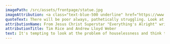 ```yaml
---
imagePath: /src/assets/frontpage/statue.jpg
imageAttribution: <a class="text-blue-500 underline" href="https://www.flickr.com/photos/clairity/52934545949/"><i>Homeless Jesus, Basilica of Saint Mary, Minneapolis 5/27/23</i></a> By Sharon Mollerus - <a href="https://commons.wikimedia.org/w/index.php?curid=140467714" class="text-blue-500 underline" >CC BY 2.0</a>
quoteText: There will be poor always, pathetically struggling. Look at the good things you've got.
attributionName: From Jesus Christ Superstar "Everything's Alright" written 1970
attributionTitle: Tim Rice and Andrew Lloyd Weber
text: It's tempting to look at the problem of houselessness and think that's just the way it is. The way it always has been, but has it? Must things remain this way? Being unhoused is a condition that describes individuals, families, or communities without housing, or the means of securing housing that is stable, safe, that has some	semblance of permanency, and is appropriate. The problem is complex on an individual, and on a societal level. Individually, a person or a household's financial situation, mental or physical challenges, including addiction and/or racism, and discrimination can all play a part. On the societal level there are systematic barriers, and a shortage of affordable and appropriate housing. Public misconceptions also play a large role in perpetuating the barriers that face those who are affected.	
---
```


